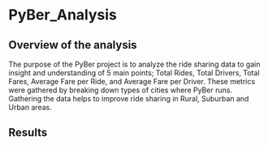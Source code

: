 # PyBer_Analysis

## Overview of the analysis
The purpose of the PyBer project is to analyze the ride sharing data to gain insight and understanding of 5 main points; Total Rides, Total Drivers, Total Fares, 
Average Fare per Ride, and Average Fare per Driver. These metrics were gathered by breaking down types of cities where PyBer runs. Gathering the data helps to improve ride sharing in Rural, Suburban and Urban areas.

## Results

